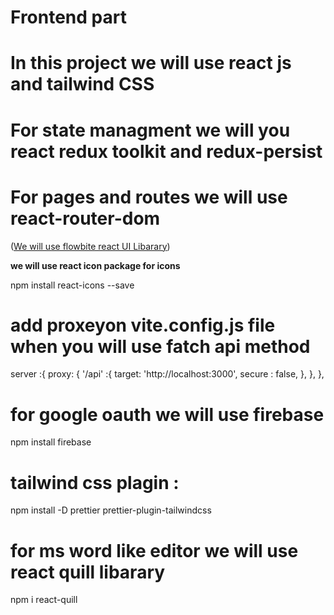 # Frontend part

# In this project we will use react js and tailwind CSS
# For state managment we will you react redux toolkit and redux-persist
# For pages and routes we will use react-router-dom

([We will use flowbite react UI Libarary](https://www.flowbite-react.com/))

**we will use react icon package for icons**

npm install react-icons --save

# add proxeyon vite.config.js file when you will use fatch api method

server :{
    proxy: {
      '/api' :{
        target: 'http://localhost:3000',
        secure : false,
      },
    },
  },

# for google oauth we will use firebase

npm install firebase


# tailwind css plagin :

npm install -D prettier prettier-plugin-tailwindcss

# for ms word like editor we will use react quill libarary

npm i react-quill